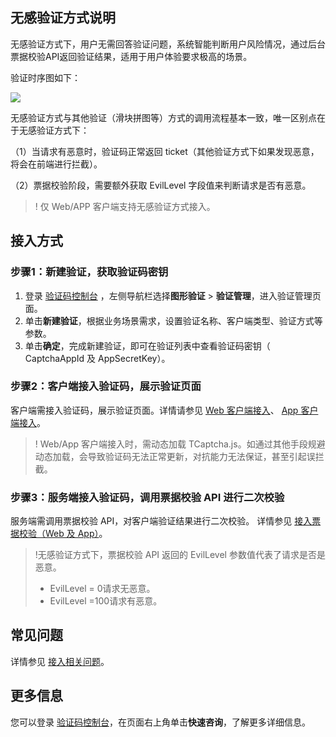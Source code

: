 ## 无感验证方式说明

无感验证方式下，用户无需回答验证问题，系统智能判断用户风险情况，通过后台票据校验API返回验证结果，适用于用户体验要求极高的场景。

验证时序图如下：

![](https://qcloudimg.tencent-cloud.cn/raw/8bf7b89ce00d2e85f80f1a1afc43e398.png)

无感验证方式与其他验证（滑块拼图等）方式的调用流程基本一致，唯一区别点在于无感验证方式下：

（1）当请求有恶意时，验证码正常返回 ticket（其他验证方式下如果发现恶意，将会在前端进行拦截）。

（2）票据校验阶段，需要额外获取 EvilLevel 字段值来判断请求是否有恶意。

> ! 仅 Web/APP 客户端支持无感验证方式接入。

## 接入方式

### 步骤1：新建验证，获取验证码密钥

1. 登录 [验证码控制台](https://console.cloud.tencent.com/captcha/graphical) ，左侧导航栏选择**图形验证** > **验证管理**，进入验证管理页面。
2. 单击**新建验证**，根据业务场景需求，设置验证名称、客户端类型、验证方式等参数。
3. 单击**确定**，完成新建验证，即可在验证列表中查看验证码密钥（ CaptchaAppId 及 AppSecretKey）。

### 步骤2：客户端接入验证码，展示验证页面

客户端需接入验证码，展示验证页面。详情请参见 [Web 客户端接入](https://cloud.tencent.com/document/product/1110/36841)、 [App 客户端接入](https://cloud.tencent.com/document/product/1110/49810)。

> ! Web/App 客户端接入时，需动态加载 TCaptcha.js。如通过其他手段规避动态加载，会导致验证码无法正常更新，对抗能力无法保证，甚至引起误拦截。

### 步骤3：服务端接入验证码，调用票据校验 API 进行二次校验

服务端需调用票据校验 API，对客户端验证结果进行二次校验。 详情参见 [接入票据校验（Web 及 App）](https://cloud.tencent.com/document/product/1110/75489)。

> !无感验证方式下，票据校验 API 返回的 EvilLevel 参数值代表了请求是否是恶意。
>
> - EvilLevel = 0请求无恶意。
> - EvilLevel =100请求有恶意。

## 常见问题
详情参见 [接入相关问题](https://cloud.tencent.com/document/product/1110/36828)。

## 更多信息

您可以登录 [验证码控制台](https://console.cloud.tencent.com/captcha/graphical)，在页面右上角单击**快速咨询**，了解更多详细信息。
